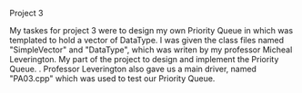 Project 3

My taskes for project 3 were to design my own Priority Queue in which was templated to hold a vector of DataType. I was given the class files named "SimpleVector" and "DataType", which was writen by my professor Micheal Leverington. My part of the project to design and implement the Priority Queue. . Professor Leverington also gave us a main driver, named "PA03.cpp" which was used to test our Priority Queue.
